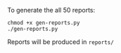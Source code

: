 To generate the all 50 reports:

```{.bash}
chmod +x gen-reports.py
./gen-reports.py
```   

Reports will be produced in `reports/`

